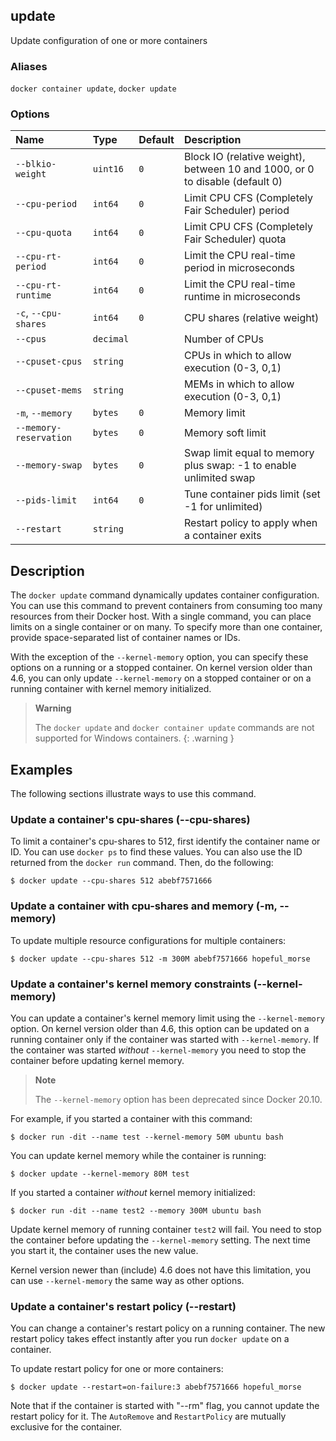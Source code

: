 ## update

<!---MARKER_GEN_START-->
Update configuration of one or more containers

### Aliases

`docker container update`, `docker update`

### Options

| Name                   | Type      | Default | Description                                                                  |
|:-----------------------|:----------|:--------|:-----------------------------------------------------------------------------|
| `--blkio-weight`       | `uint16`  | `0`     | Block IO (relative weight), between 10 and 1000, or 0 to disable (default 0) |
| `--cpu-period`         | `int64`   | `0`     | Limit CPU CFS (Completely Fair Scheduler) period                             |
| `--cpu-quota`          | `int64`   | `0`     | Limit CPU CFS (Completely Fair Scheduler) quota                              |
| `--cpu-rt-period`      | `int64`   | `0`     | Limit the CPU real-time period in microseconds                               |
| `--cpu-rt-runtime`     | `int64`   | `0`     | Limit the CPU real-time runtime in microseconds                              |
| `-c`, `--cpu-shares`   | `int64`   | `0`     | CPU shares (relative weight)                                                 |
| `--cpus`               | `decimal` |         | Number of CPUs                                                               |
| `--cpuset-cpus`        | `string`  |         | CPUs in which to allow execution (0-3, 0,1)                                  |
| `--cpuset-mems`        | `string`  |         | MEMs in which to allow execution (0-3, 0,1)                                  |
| `-m`, `--memory`       | `bytes`   | `0`     | Memory limit                                                                 |
| `--memory-reservation` | `bytes`   | `0`     | Memory soft limit                                                            |
| `--memory-swap`        | `bytes`   | `0`     | Swap limit equal to memory plus swap: -1 to enable unlimited swap            |
| `--pids-limit`         | `int64`   | `0`     | Tune container pids limit (set -1 for unlimited)                             |
| `--restart`            | `string`  |         | Restart policy to apply when a container exits                               |


<!---MARKER_GEN_END-->

## Description

The `docker update` command dynamically updates container configuration.
You can use this command to prevent containers from consuming too many
resources from their Docker host.  With a single command, you can place
limits on a single container or on many. To specify more than one container,
provide space-separated list of container names or IDs.

With the exception of the `--kernel-memory` option, you can specify these
options on a running or a stopped container. On kernel version older than
4.6, you can only update `--kernel-memory` on a stopped container or on
a running container with kernel memory initialized.

> **Warning**
>
> The `docker update` and `docker container update` commands are not supported
> for Windows containers.
{: .warning }

## Examples

The following sections illustrate ways to use this command.

### <a name=cpu-shares></a> Update a container's cpu-shares (--cpu-shares)

To limit a container's cpu-shares to 512, first identify the container
name or ID. You can use `docker ps` to find these values. You can also
use the ID returned from the `docker run` command.  Then, do the following:

```console
$ docker update --cpu-shares 512 abebf7571666
```

### <a name=memory></a> Update a container with cpu-shares and memory (-m, --memory)

To update multiple resource configurations for multiple containers:

```console
$ docker update --cpu-shares 512 -m 300M abebf7571666 hopeful_morse
```

### <a name=kernel-memory></a> Update a container's kernel memory constraints (--kernel-memory)

You can update a container's kernel memory limit using the `--kernel-memory`
option. On kernel version older than 4.6, this option can be updated on a
running container only if the container was started with `--kernel-memory`.
If the container was started *without* `--kernel-memory` you need to stop
the container before updating kernel memory.

> **Note**
>
> The `--kernel-memory` option has been deprecated since Docker 20.10.

For example, if you started a container with this command:

```console
$ docker run -dit --name test --kernel-memory 50M ubuntu bash
```

You can update kernel memory while the container is running:

```console
$ docker update --kernel-memory 80M test
```

If you started a container *without* kernel memory initialized:

```console
$ docker run -dit --name test2 --memory 300M ubuntu bash
```

Update kernel memory of running container `test2` will fail. You need to stop
the container before updating the `--kernel-memory` setting. The next time you
start it, the container uses the new value.

Kernel version newer than (include) 4.6 does not have this limitation, you
can use `--kernel-memory` the same way as other options.

### <a name=restart></a> Update a container's restart policy (--restart)

You can change a container's restart policy on a running container. The new
restart policy takes effect instantly after you run `docker update` on a
container.

To update restart policy for one or more containers:

```console
$ docker update --restart=on-failure:3 abebf7571666 hopeful_morse
```

Note that if the container is started with "--rm" flag, you cannot update the restart
policy for it. The `AutoRemove` and `RestartPolicy` are mutually exclusive for the
container.
